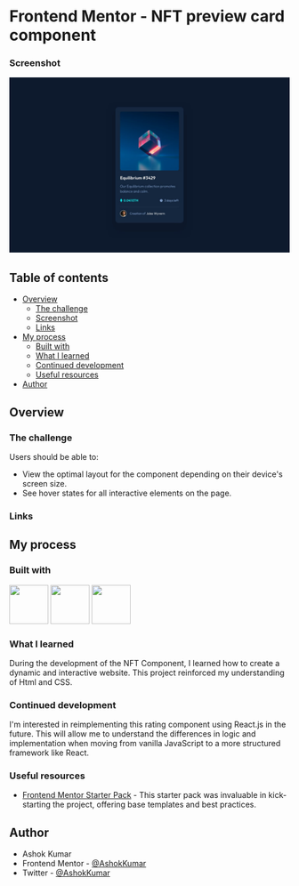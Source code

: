 
# Frontend Mentor - NFT preview card component

### Screenshot

![Rating Component Screenshot](./design/desktop-design.jpg)


## Table of contents

- [Overview](#overview)
  - [The challenge](#the-challenge)
  - [Screenshot](#screenshot)
  - [Links](#links)
- [My process](#my-process)
  - [Built with](#built-with)
  - [What I learned](#what-i-learned)
  - [Continued development](#continued-development)
  - [Useful resources](#useful-resources)
- [Author](#author)

## Overview

### The challenge

Users should be able to:

- View the optimal layout for the component depending on their device's screen size.
- See hover states for all interactive elements on the page.


### Links

<!-- - Solution URL: [https://github.com/Ashok-Kumar-dharanikota/rating-component](https://github.com/Ashok-Kumar-dharanikota/rating-component)
- Live Site URL: [https://ashok-kumar-dharanikota.github.io/rating-component/](https://ashok-kumar-dharanikota.github.io/rating-component/) -->

## My process

### Built with

<img src="https://cdn3d.iconscout.com/3d/free/thumb/free-html-5728485-4781249.png" width="70" height="70">
<img src="https://cdn3d.iconscout.com/3d/free/thumb/free-css3-4387639-3640300.png?f=webp" width="70" height="70">
<img src="https://static.vecteezy.com/system/resources/previews/012/697/298/original/3d-javascript-logo-design-free-png.png" width="70" height="70">

### What I learned

During the development of the NFT Component, I learned how to create a dynamic and interactive website. This project reinforced my understanding of Html and CSS.

### Continued development

I'm interested in reimplementing this rating component using React.js in the future. This will allow me to understand the differences in logic and implementation when moving from vanilla JavaScript to a more structured framework like React.

### Useful resources

- [Frontend Mentor Starter Pack](https://www.frontendmentor.io/starter-pack) - This starter pack was invaluable in kick-starting the project, offering base templates and best practices.

## Author

- Ashok Kumar
- Frontend Mentor - [@AshokKumar](https://www.frontendmentor.io/profile/Ashok-Kumar-dharanikota)
- Twitter - [@AshokKumar](https://twitter.com/AshokKu76843348)